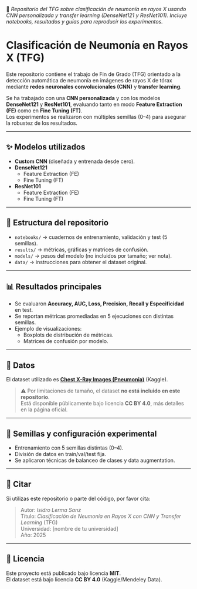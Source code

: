 🚀 *Repositorio del TFG sobre clasificación de neumonía en rayos X usando CNN personalizada y transfer learning (DenseNet121 y ResNet101). Incluye notebooks, resultados y guías para reproducir los experimentos.*  

# Clasificación de Neumonía en Rayos X (TFG)

Este repositorio contiene el trabajo de Fin de Grado (TFG) orientado a la detección automática de neumonía en imágenes de rayos X de tórax mediante **redes neuronales convolucionales (CNN)** y **transfer learning**.

Se ha trabajado con una **CNN personalizada** y con los modelos **DenseNet121** y **ResNet101**, evaluando tanto en modo **Feature Extraction (FE)** como en **Fine Tuning (FT)**.  
Los experimentos se realizaron con múltiples semillas (0–4) para asegurar la robustez de los resultados.

---

## ✨ Modelos utilizados

- **Custom CNN** (diseñada y entrenada desde cero).  
- **DenseNet121**  
  - Feature Extraction (FE)  
  - Fine Tuning (FT)  
- **ResNet101**  
  - Feature Extraction (FE)  
  - Fine Tuning (FT)  

---

## 📂 Estructura del repositorio

- `notebooks/` → cuadernos de entrenamiento, validación y test (5 semillas).  
- `results/` → métricas, gráficas y matrices de confusión.  
- `models/` → pesos del modelo (no incluidos por tamaño; ver nota).  
- `data/` → instrucciones para obtener el dataset original.  

---

## 📊 Resultados principales

- Se evaluaron **Accuracy, AUC, Loss, Precision, Recall y Especificidad** en test.  
- Se reportan métricas promediadas en 5 ejecuciones con distintas semillas.  
- Ejemplo de visualizaciones:  
  - Boxplots de distribución de métricas.  
  - Matrices de confusión por modelo.  

---

## 📁 Datos

El dataset utilizado es **[Chest X-Ray Images (Pneumonia)](https://www.kaggle.com/datasets/paultimothymooney/chest-xray-pneumonia)** (Kaggle).  

> ⚠️ Por limitaciones de tamaño, el dataset **no está incluido en este repositorio**.  
Está disponible públicamente bajo licencia **CC BY 4.0**, más detalles en la página oficial.  

---

## 📌 Semillas y configuración experimental

- Entrenamiento con 5 semillas distintas (0–4).  
- División de datos en train/val/test fija.  
- Se aplicaron técnicas de balanceo de clases y data augmentation.  

---

## 📖 Citar

Si utilizas este repositorio o parte del código, por favor cita:  

> Autor: *Isidro Lerma Sanz*  
> Título: *Clasificación de Neumonía en Rayos X con CNN y Transfer Learning* (TFG)  
> Universidad: [nombre de tu universidad]  
> Año: 2025  

---

## 📜 Licencia

Este proyecto está publicado bajo licencia **MIT**.  
El dataset está bajo licencia **CC BY 4.0** (Kaggle/Mendeley Data).
